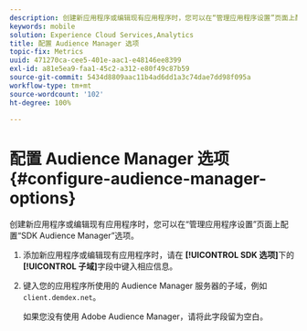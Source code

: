 ```yaml
---
description: 创建新应用程序或编辑现有应用程序时，您可以在“管理应用程序设置”页面上配置“SDK Audience Manager”选项。
keywords: mobile
solution: Experience Cloud Services,Analytics
title: 配置 Audience Manager 选项
topic-fix: Metrics
uuid: 471270ca-cee5-401e-aac1-e48146ee8399
exl-id: a81e5ea9-faa1-45c2-a312-e80f49c87b59
source-git-commit: 5434d8809aac11b4ad6dd1a3c74dae7dd98f095a
workflow-type: tm+mt
source-wordcount: '102'
ht-degree: 100%

---
```


# 配置 Audience Manager 选项{#configure-audience-manager-options}

创建新应用程序或编辑现有应用程序时，您可以在“管理应用程序设置”页面上配置“SDK Audience Manager”选项。

1. 添加新应用程序或编辑现有应用程序时，请在 **[!UICONTROL SDK 选项]**&#x200B;下的&#x200B;**[!UICONTROL 子域]**&#x200B;字段中键入相应信息。

1. 键入您的应用程序所使用的 Audience Manager 服务器的子域，例如 `client.demdex.net`。

   如果您没有使用 Adobe Audience Manager，请将此字段留为空白。
